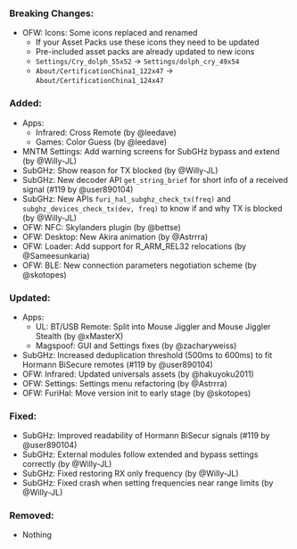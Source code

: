### Breaking Changes:
- OFW: Icons: Some icons replaced and renamed
  - If your Asset Packs use these icons they need to be updated
  - Pre-included asset packs are already updated to new icons
  - `Settings/Cry_dolph_55x52` -> `Settings/dolph_cry_49x54`
  - `About/CertificationChina1_122x47` -> `About/CertificationChina1_124x47`

### Added:
- Apps:
  - Infrared: Cross Remote (by @leedave)
  - Games: Color Guess (by @leedave)
- MNTM Settings: Add warning screens for SubGHz bypass and extend (by @Willy-JL)
- SubGHz: Show reason for TX blocked (by @Willy-JL)
- SubGHz: New decoder API `get_string_brief` for short info of a received signal (#119 by @user890104)
- SubGHz: New APIs `furi_hal_subghz_check_tx(freq)` and `subghz_devices_check_tx(dev, freq)` to know if and why TX is blocked (by @Willy-JL)
- OFW: NFC: Skylanders plugin (by @bettse)
- OFW: Desktop: New Akira animation (by @Astrrra)
- OFW: Loader: Add support for R_ARM_REL32 relocations (by @Sameesunkaria)
- OFW: BLE: New connection parameters negotiation scheme (by @skotopes)

### Updated:
- Apps:
  - UL: BT/USB Remote: Split into Mouse Jiggler and Mouse Jiggler Stealth (by @xMasterX)
  - Magspoof: GUI and Settings fixes (by @zacharyweiss)
- SubGHz: Increased deduplication threshold (500ms to 600ms) to fit Hormann BiSecure remotes  (#119 by @user890104)
- OFW: Infrared: Updated universals assets (by @hakuyoku2011)
- OFW: Settings: Settings menu refactoring (by @Astrrra)
- OFW: FuriHal: Move version init to early stage (by @skotopes)

### Fixed:
- SubGHz: Improved readability of Hormann BiSecur signals (#119 by @user890104)
- SubGHz: External modules follow extended and bypass settings correctly (by @Willy-JL)
- SubGHz: Fixed restoring RX only frequency (by @Willy-JL)
- SubGHz: Fixed crash when setting frequencies near range limits (by @Willy-JL)

### Removed:
- Nothing
